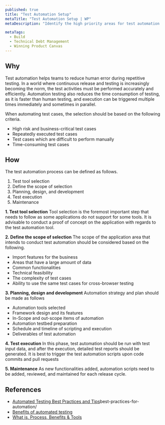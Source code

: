 ```yaml
---
published: true
title: "Test Automation Setup"
metaTitle: "Test Automation Setup | WP"
metaDescription: "Identify the high priority areas for test automation. E.g., regression tests and repetitive tests. Make the tests run on commits and deployments."

metaTags:
  - Build
  - Technical Debt Management
  - Winning Product Canvas
---
```


## Why
Test automation helps teams to reduce human error during repetitive testing. In a world where continuous release and testing is increasingly becoming the norm, the test activities must be performed accurately and efficiently. Automation testing also reduces the time consumption of testing, as it is faster than human testing, and execution can be triggered multiple times immediately and sometimes in parallel.

When automating test cases, the selection should be based on the following criteria.

- High risk and business-critical test cases
- Repeatedly executed test cases
- Test cases which are difficult to perform manually
- Time-consuming test cases

## How

The test automation process can be defined as follows.

1. Test tool selection
2. Define the scope of selection
3. Planning, design, and development
4. Test execution
5. Maintenance

**1. Test tool selection**
Tool selection is the foremost important step that needs to follow as some applications do not support for some tools. It is advisable to conduct a proof of concept on the application with regards to the test automation tool.

**2. Define the scope of selection**
The scope of the application area that intends to conduct test automation should be considered based on the following. 
  - Import features for the business 
  - Areas that have a large amount of data 
  - Common functionalities 
  - Technical feasibility 
  - The complexity of test cases 
  - Ability to use the same test cases for cross-browser testing

**3. Planning, design and development**
Automation strategy and plan should be made as follows 
  - Automation tools selected 
  - Framework design and its features 
  - In-Scope and out-scope items of automation 
  - Automation testbed preparation 
  - Schedule and timeline of scripting and execution 
  - Deliverables of test automation

**4. Test execution**
In this phase, test automation should be run with test input data, and after the execution, detailed test reports should be generated. It is best to trigger the test automation scripts upon code commits and pull requests

**5. Maintenance**
As new functionalities added, automation scripts need to be added, reviewed, and maintained for each release cycle.

## References

- [Automated Testing Best Practices and Tips](https://smartbear.com/learn/automated-testing/)best-practices-for-automation/
- [Benefits of automated testing](https://saucelabs.com/blog/top-10-benefits-of-automated-testing)
- [What is, Process, Benefits & Tools](https://www.guru99.com/automation-testing.html)
